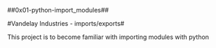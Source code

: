 ##0x01-python-import_modules##

#Vandelay Industries - imports/exports#

This project is to become familiar with importing modules with python